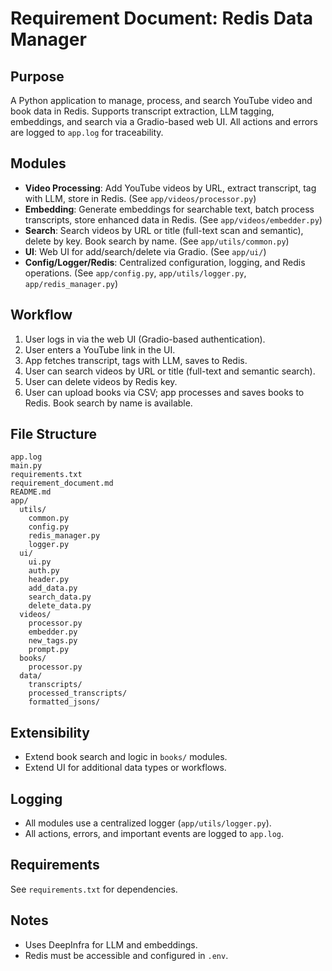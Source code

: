 # Requirement Document: Redis Data Manager

## Purpose
A Python application to manage, process, and search YouTube video and book data in Redis. Supports transcript extraction, LLM tagging, embeddings, and search via a Gradio-based web UI. All actions and errors are logged to `app.log` for traceability.

## Modules
- **Video Processing**: Add YouTube videos by URL, extract transcript, tag with LLM, store in Redis. (See `app/videos/processor.py`)
- **Embedding**: Generate embeddings for searchable text, batch process transcripts, store enhanced data in Redis. (See `app/videos/embedder.py`)
- **Search**: Search videos by URL or title (full-text scan and semantic), delete by key. Book search by name. (See `app/utils/common.py`)
- **UI**: Web UI for add/search/delete via Gradio. (See `app/ui/`)
- **Config/Logger/Redis**: Centralized configuration, logging, and Redis operations. (See `app/config.py`, `app/utils/logger.py`, `app/redis_manager.py`)

## Workflow
1. User logs in via the web UI (Gradio-based authentication).
2. User enters a YouTube link in the UI.
3. App fetches transcript, tags with LLM, saves to Redis.
4. User can search videos by URL or title (full-text and semantic search).
5. User can delete videos by Redis key.
6. User can upload books via CSV; app processes and saves books to Redis. Book search by name is available.

## File Structure
```
app.log
main.py
requirements.txt
requirement_document.md
README.md
app/
  utils/
    common.py
    config.py
    redis_manager.py
    logger.py
  ui/
    ui.py
    auth.py
    header.py
    add_data.py
    search_data.py
    delete_data.py
  videos/
    processor.py
    embedder.py
    new_tags.py
    prompt.py
  books/
    processor.py
  data/
    transcripts/
    processed_transcripts/
    formatted_jsons/
```

## Extensibility
- Extend book search and logic in `books/` modules.
- Extend UI for additional data types or workflows.

## Logging
- All modules use a centralized logger (`app/utils/logger.py`).
- All actions, errors, and important events are logged to `app.log`.

## Requirements
See `requirements.txt` for dependencies.

## Notes
- Uses DeepInfra for LLM and embeddings.
- Redis must be accessible and configured in `.env`.
